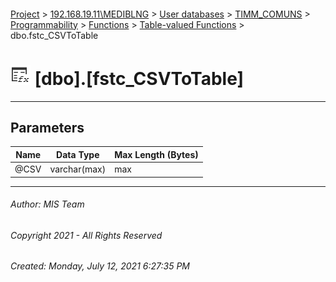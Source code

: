 #### 

[Project](../../../../../../index.md) > [192.168.19.11\\MEDIBLNG](../../../../../index.md) > [User databases](../../../../index.md) > [TIMM_COMUNS](../../../index.md) > [Programmability](../../index.md) > [Functions](../index.md) > [Table-valued Functions](Table-valued_Functions.md) > dbo.fstc_CSVToTable

# ![Table-valued Functions](../../../../../../Images/Function_Table32.png) [dbo].[fstc_CSVToTable]

---

## <a name="#parameters"></a>Parameters

| Name | Data Type | Max Length (Bytes) |
|---|---|---|
| @CSV | varchar(max) | max |


---

###### Author:  MIS Team

###### Copyright 2021 - All Rights Reserved

###### Created: Monday, July 12, 2021 6:27:35 PM

